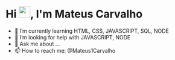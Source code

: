 
<h1 align="left">Hi <img src="https://raw.githubusercontent.com/kaueMarques/kaueMarques/master/hi.gif" height="30px">, I'm Mateus Carvalho</h1>
<p align="left">

- 🌱 I’m currently learning HTML, CSS, JAVASCRIPT, SQL, NODE
- 🤔 I’m looking for help with JAVASCRIPT, NODE
- 💬 Ask me about ...
- 📫 How to reach me: @Mateus1Carvalho
